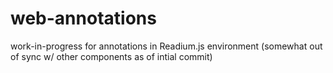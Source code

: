 web-annotations
===============

work-in-progress for annotations in Readium.js environment (somewhat out of sync w/ other components as of intial commit)

